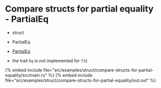 # Compare structs for partial equality - PartialEq

* struct
* PartialEq

* [PartialEq](https://doc.rust-lang.org/std/cmp/trait.PartialEq.html)
* the trait `Eq` is not implemented for `f32`

{% embed include file="src/examples/struct/compare-structs-for-partial-equality/src/main.rs" %}
{% embed include file="src/examples/struct/compare-structs-for-partial-equality/out.out" %}


